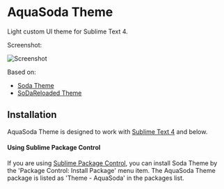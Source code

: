 # AquaSoda Theme

Light custom UI theme for Sublime Text 4.

Screenshot:

![Screenshot](https://github.com/Astramata/Theme-AquaSoda/assets/162574044/04d99ca1-e01d-4cdd-b921-b2932a04a572)

Based on:

- [Soda Theme](https://buymeasoda.github.io/soda-theme/)
- [SoDaReloaded Theme](https://github.com/Miw0/SoDaReloaded-Theme/)

## Installation

AquaSoda Theme is designed to work with [Sublime Text 4](http://www.sublimetext.com/dev) and below.

#### Using Sublime Package Control

If you are using [Sublime Package Control](https://packagecontrol.io/), you can install Soda Theme by the 'Package Control: Install Package' menu item.
The AquaSoda Theme package is listed as 'Theme - AquaSoda' in the packages list.

